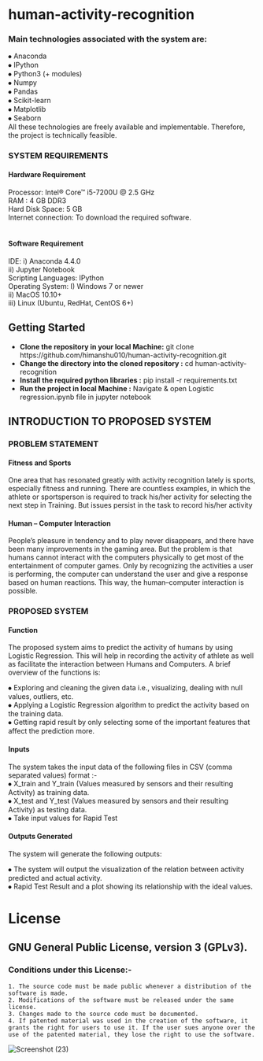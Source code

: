 # human-activity-recognition<br>

### Main technologies associated with the system are:<br>
⦁ Anaconda<br>
⦁ IPython<br>
⦁ Python3 (+ modules)<br>
⦁ Numpy<br>
⦁ Pandas<br>
⦁ Scikit-learn<br>
⦁ Matplotlib<br>
⦁ Seaborn<br>
All these technologies are freely available and implementable. Therefore, the project is technically feasible.

### SYSTEM REQUIREMENTS
#### Hardware Requirement 
Processor:  Intel® Core™ i5-7200U @ 2.5 GHz                                         
RAM :  4 GB DDR3<br>
Hard Disk Space: 5 GB  
Internet connection: To download the required software.<br><br>

#### Software Requirement<br>  
IDE:  i) Anaconda 4.4.0   
      ii) Jupyter Notebook<br>
Scripting Languages:  IPython<br>
Operating System: 	I) Windows 7 or newer<br>
				ii) MacOS 10.10+ <br>
				iii) Linux (Ubuntu, RedHat, CentOS 6+)<br>
				
## Getting Started 				
<ul>
<li> <b>Clone the repository in your local Machine:</b> git clone https://github.com/himanshu010/human-activity-recognition.git </li>

<li> <b>Change the directory into the cloned repository :</b> cd human-activity-recognition </li>

<li> <b>Install the required python libraries :</b> pip install -r requirements.txt </li>

<li> <b>Run the project in local Machine :</b> Navigate & open Logistic regression.ipynb file in jupyter notebook </li>
</ul>				
				
				
## INTRODUCTION TO PROPOSED SYSTEM

### PROBLEM STATEMENT
#### Fitness and Sports
One area that has resonated greatly with activity recognition lately is sports, especially fitness and running. There are countless examples, in which the athlete or sportsperson is required to track his/her activity for selecting the next step in Training. But issues persist in the task to record his/her activity
#### Human – Computer Interaction
People’s pleasure in tendency and to play never disappears, and there have been many improvements in the gaming area. But the problem is that humans cannot interact with the computers physically to get most of the entertainment of computer games. Only by recognizing the activities a user is performing, the computer can understand the user and give a response based on human reactions. This way, the human–computer interaction is possible.

### PROPOSED SYSTEM

#### Function

The proposed system aims to predict the activity of humans by using Logistic Regression. This will help in recording the activity of athlete as well as facilitate the interaction between Humans and Computers. A brief overview of the functions is:

⦁	Exploring and cleaning the given data i.e., visualizing, dealing with null values, outliers, etc.<br> 
⦁	Applying a Logistic Regression algorithm to predict the activity based on the training data.<br> 
⦁	Getting rapid result by only selecting some of the important features that affect the prediction more.<br>

#### Inputs
The system takes the input data of the following files in CSV (comma separated values) format :-<br>
⦁	X_train and Y_train (Values measured by sensors and their resulting Activity) as training data.<br>
⦁	X_test and Y_test (Values measured by sensors and their resulting Activity) as testing data.<br>
⦁ Take input values for Rapid Test

#### Outputs Generated

The system will generate the following outputs:

⦁	The system will output the visualization of the relation between activity predicted and actual activity.  
⦁	Rapid Test Result and a plot showing its relationship with the ideal values.

# License
## GNU General Public License, version 3 (GPLv3).

### Conditions under this License:-
    1. The source code must be made public whenever a distribution of the software is made.
    2. Modifications of the software must be released under the same license.
    3. Changes made to the source code must be documented.
    4. If patented material was used in the creation of the software, it grants the right for users to use it. If the user sues anyone over the use of the patented material, they lose the right to use the software.
![Screenshot (23)](https://user-images.githubusercontent.com/43860289/68322761-05549d00-00ea-11ea-9a70-de8442fe84f4.png)
